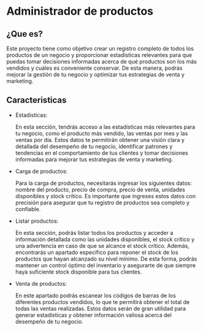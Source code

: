 # Administrador de productos

## ¿Que es?

Este proyecto tiene como objetivo crear un registro completo de todos los productos de un negocio y proporcionar estadísticas relevantes para que puedas tomar decisiones informadas acerca de qué productos son los más vendidos y cuáles es conveniente conservar. De esta manera, podrás mejorar la gestión de tu negocio y optimizar tus estrategias de venta y marketing. 

## Caracteristicas

- Estadisticas:

  En esta sección, tendrás acceso a las estadísticas más relevantes para tu negocio, como el producto más vendido, las ventas por mes y las ventas por día. Estos datos te permitirán obtener una visión clara y detallada del desempeño de tu negocio, identificar patrones y tendencias en el comportamiento de tus clientes y tomar decisiones informadas para mejorar tus estrategias de venta y marketing.
  
- Carga de productos:

  Para la carga de productos, necesitarás ingresar los siguientes datos: nombre del producto, precio de compra, precio de venta, unidades disponibles y stock crítico. Es importante que ingreses estos datos con precisión para asegurar que tu registro de productos sea completo y confiable. 


- Listar productos:

  En esta sección, podrás listar todos los productos y acceder a información detallada como las unidades disponibles, el stock crítico y una advertencia en caso de que se alcance el stock crítico. Además, encontrarás un apartado específico para reponer el stock de los productos que hayan alcanzado su nivel mínimo. De esta forma, podrás mantener un control óptimo del inventario y asegurarte de que siempre haya suficiente stock disponible para tus clientes.
  
- Venta de productos:

  En este apartado podrás escanear los códigos de barras de los diferentes productos vendidos, lo que te permitirá obtener el total de todas las ventas realizadas. Estos datos serán de gran utilidad para generar estadísticas y obtener información valiosa acerca del desempeño de tu negocio.
